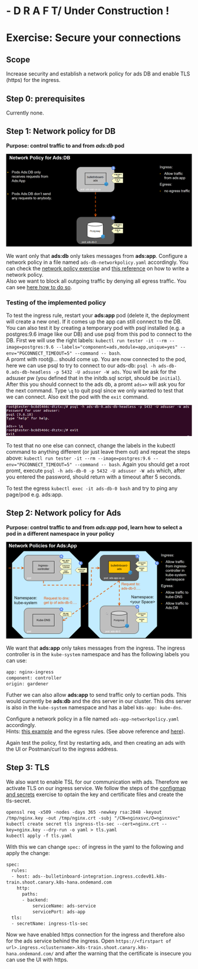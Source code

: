 # - D R A F T/ Under Construction !

# Exercise: Secure your connections


## Scope

Increase security and establish a network policy for ads DB and enable TLS (https) for the ingress. 

## Step 0: prerequisites

Currently none.

## Step 1: Network policy for DB

__Purpose: control traffic to and from *ads:db* pod__ 

<img src="images/bulletinboard-networkpolicy-db.png" width="800"/>

We want only that  __ads:db__ only takes messages from __ads:app__. Configure a network policy in a file named `ads-db-networkpolicy.yaml` accordingly. 
You can check the [network policy exercise](../exercise_08_network_policy.md) and [this reference](https://kubernetes.io/docs/concepts/services-networking/network-policies/) on how to write a network policy.  
Also we want to block all outgoing traffic by denying all egress traffic. You can see [here how to do so](https://github.com/ahmetb/kubernetes-network-policy-recipes/blob/master/11-deny-egress-traffic-from-an-application.md).

### Testing of the implemented policy

To test the ingress rule, restart your __ads:app__ pod (delete it, the deployment will create a new one). If it comes up the app can still connect to the DB. 
You can also test it by creating a temporary pod with psql installed (e.g. a postgres:9.6 image like our DB) and use psql from this pod to connect to the DB. First we will use the right labels: `kubectl run tester -it --rm --image=postgres:9.6 --labels="component=ads,module=app,unique=yes" --env="PGCONNECT_TIMEOUT=5" --command -- bash`.  
A promt with root@... should come up. You are now connected to the pod, here we can use psql to try to connect to our ads-db:
`psql -h ads-db-0.ads-db-headless -p 5432 -U adsuser -W ads`. You will be ask for the adsuser pw (you defined that in the initdb.sql script, should be `initial`). After this you should connect to the ads db, a promt `ads=>` will ask you for the next command. Type `\q` to quit psql since we only wanted to test that we can connect. Also exit the pod with the `exit` command.

<img src="images/successful_psql_connection.png">

To test that no one else can connect, change the labels in the kubectl command to anything different (or just leave them out) and repeat the steps above: `kubectl run tester -it --rm --image=postgres:9.6 --env="PGCONNECT_TIMEOUT=5" --command -- bash`. Again you should get a root promt, execute `psql -h ads-db-0 -p 5432 -U adsuser -W ads` which, after you entered the password, should return with a timeout after 5 seconds.

To test the egress `kubectl exec -it ads-db-0 bash` and try to ping any page/pod e.g. ads:app. 

## Step 2: Network policy for Ads

__Purpose: control traffic to and from *ads:app* pod, learn how to select a pod in a different namespace in your policy__ 

<img src="images/bulletinboard-networkpolicy-ads.png" width="800"/>

We want that __ads:app__ only takes messages from the ingress. 
The ingress controller is in the `kube-system` namespace and has the following labels you can use: 
```
app: nginx-ingress 
component: controller 
origin: gardener
```
Futher we can also allow  __ads:app__ to send traffic only to certian pods. This would currently be __ads:db__ and the dns server in our cluster. This dns server is also in the `kube-system` namespace and has a label `k8s-app: kube-dns`. 

Configure a network policy in a file named `ads-app-networkpolicy.yaml` accordingly.  
Hints: [this example](https://github.com/ahmetb/kubernetes-network-policy-recipes/blob/master/07-allow-traffic-from-some-pods-in-another-namespace.md) and the egress rules. (See above reference and [here](https://kubernetes.io/docs/reference/generated/kubernetes-api/v1.11/#networkpolicyspec-v1-networking-k8s-io)). 

Again test the policy, first by restarting ads, and then creating an ads with the UI or Postman/curl to the ingress address. 

## Step 3: TLS

We also want to enable TSL for our communication with ads. Therefore we activate TLS on our ingress service. 
We follow the steps of the [configmap and secrets](../exercise_06_configmaps_secrets.md) exercise to optain the key and certificate files and create the tls-secret.
```
openssl req -x509 -nodes -days 365 -newkey rsa:2048 -keyout /tmp/nginx.key -out /tmp/nginx.crt -subj "/CN=nginxsvc/O=nginxsvc"
kubectl create secret tls ingress-tls-sec --cert=nginx.crt --key=nginx.key --dry-run -o yaml > tls.yaml
kubectl apply -f tls.yaml
``` 
With this we can change `spec:` of ingress in the yaml to the following and apply the change:
```
spec:
  rules:
  - host: ads--bulletinboard-integration.ingress.ccdev01.k8s-train.shoot.canary.k8s-hana.ondemand.com
    http:
      paths:
      - backend:
          serviceName: ads-service
          servicePort: ads-app
  tls:
  - secretName: ingress-tls-sec
```
Now we have enabled https connection for the ingress and therefore also for the ads service behind the ingress.
Open `https://<firstpart of url>.ingress.<clustername>.k8s-train.shoot.canary.k8s-hana.ondemand.com/` and after the warning that the certificate is insecure you can use the UI with https. 





